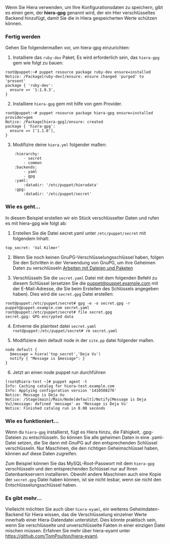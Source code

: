 Wenn Sie Hiera verwenden, um Ihre Konfigurationsdaten zu speichern, gibt es einen gem, der **hiera-gpg** genannt wird, der ein Hier verschlüsseltes Backend hinzufügt, damit Sie die in Hiera gespeicherten Werte schützen können.

### Fertig werden

Gehen Sie folgendermaßen vor, um hiera-gpg einzurichten:

1. Installiere das `ruby-dev` Paket; Es wird erforderlich sein, das `hiera-gpg` gem wie folgt zu bauen:
```
root@puppet:~# puppet resource package ruby-dev ensure=installed
Notice: /Package[ruby-dev]/ensure: ensure changed 'purged' to 'present'
package { 'ruby-dev':
  ensure => '1:1.9.3',
}
```

2. Installiere `hiera-gpg` gem  mit hilfe von gem Provider.
```
root@puppet:~# puppet resource package hiera-gpg ensure=installed provider=gem
Notice: /Package[hiera-gpg]/ensure: created
package { 'hiera-gpg':
  ensure => ['1.1.0'],
}

```

3. Modifizire deine `hiera.yml` folgender maßen:
```
    :hierarchy:
        - secret
        - common
    :backends:
        - yaml
        - gpg
    :yaml:
        :datadir: '/etc/puppet/hieradata'
    :gpg:
        :datadir: '/etc/puppet/secret'
```

### Wie es geht...

In diesem Beispiel erstellen wir ein Stück verschlüsselter Daten und rufen es mit hiera-gpg wie folgt ab:

1. Erstellen Sie die Datei secret.yaml unter `/etc/puppet/secret` mit folgendem Inhalt:
```
top_secret: 'Val Kilmer'
```

2. Wenn Sie noch keinen GnuPG-Verschlüsselungsschlüssel haben, folgen Sie den Schritten in der Verwendung von GnuPG, um ihre Geheimen Daten zu verschlüsseln [Arbeiten mit Dateien und Paketen](../puppet4-datein-packete)

3. Verschlüsseln Sie die `secret.yaml` Datei mit dem folgenden Befehl zu diesem Schlüssel (ersetzen Sie die puppet@puppet.example.com mit der E-Mail-Adresse, die Sie beim Erstellen des Schlüssels angegeben haben). Dies wird die `secret.gpg` Datei erstellen:
```
root@puppet:/etc/puppet/secret# gpg -e -o secret.gpg -r puppet@puppet.example.com secret.yaml 
root@puppet:/etc/puppet/secret# file secret.gpg
secret.gpg: GPG encrypted data
```

4. Entverne die plaintext datei `secret.yaml`
`root@puppet:/etc/puppet/secret# rm secret.yaml`

5. Modifiziere dein default node in der `site.pp` datei folgender maßen.
```
node default {
  $message = hiera('top_secret','Deja Vu')
  notify { "Message is $message": }
}
```

6. Jetzt an einen node puppet run durchführen
```
[root@hiera-test ~]# puppet agent -t
Info: Caching catalog for hiera-test.example.com
Info: Applying configuration version '1410508276'
Notice: Message is Deja Vu
Notice: /Stage[main]/Main/Node[default]/Notify[Message is Deja Vu]/message: defined 'message' as 'Message is Deja Vu'
Notice: Finished catalog run in 0.08 seconds
```

### Wie es funktioniert...

Wenn du `hiera-gpg` installierst, fügt es Hiera hinzu, die Fähigkeit, .gpg-Dateien zu entschlüsseln. So können Sie alle geheimen Daten in eine .yaml-Datei setzen, die Sie dann mit GnuPG auf den entsprechenden Schlüssel verschlüsseln. Nur Maschinen, die den richtigen Geheimschlüssel haben, können auf diese Daten zugreifen.

Zum Beispiel können Sie das MySQL-Root-Passwort mit dem `hiera-gpg` verschlüsseln und den entsprechenden Schlüssel nur auf Ihren Datenbankservern installieren. Obwohl andere Maschinen auch eine Kopie der `secret.gpg` Datei haben können, ist sie nicht lesbar, wenn sie nicht den Entschlüsselungsschlüssel haben.

### Es gibt mehr...

Vielleicht möchten Sie auch über `hiera-eyaml`, ein weiteres Geheimdaten-Backend für Hiera wissen, das die Verschlüsselung einzelner Werte innerhalb einer Hiera-Datendatei unterstützt. Dies könnte praktisch sein, wenn Sie verschlüsselte und unverschlüsselte Fakten in einer einzigen Datei mischen müssen. Erfahren Sie mehr über hiera-eyaml unter https://github.com/TomPoulton/hiera-eyaml.


